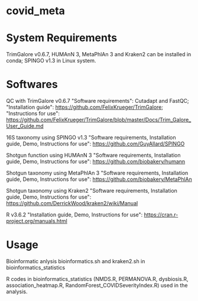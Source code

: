 # covid_meta

# System Requirements
TrimGalore v0.6.7, HUMAnN 3, MetaPhlAn 3 and Kraken2 can be installed in conda; SPINGO v1.3 in Linux system.

# Softwares
QC with TrimGalore v0.6.7 "Software requirements": Cutadapt and FastQC; "Installation guide": https://github.com/FelixKrueger/TrimGalore; "Instructions for use": https://github.com/FelixKrueger/TrimGalore/blob/master/Docs/Trim_Galore_User_Guide.md

16S taxonomy using SPINGO v1.3 "Software requirements, Installation guide, Demo, Instructions for use": https://github.com/GuyAllard/SPINGO 

Shotgun function using HUMAnN 3 "Software requirements, Installation guide, Demo, Instructions for use": https://github.com/biobakery/humann 

Shotgun taxonomy using MetaPhlAn 3 "Software requirements, Installation guide, Demo, Instructions for use": https://github.com/biobakery/MetaPhlAn 

Shotgun taxonomy using Kraken2 "Software requirements, Installation guide, Demo, Instructions for use": https://github.com/DerrickWood/kraken2/wiki/Manual

R v3.6.2 "Installation guide, Demo, Instructions for use": https://cran.r-project.org/manuals.html 


# Usage
Bioinformatic anlysis bioinformatics.sh and kraken2.sh in bioinformatics_statistics

R codes in bioinformatics_statistics (NMDS.R, PERMANOVA.R, dysbiosis.R, association_heatmap.R, RandomForest_COVIDSeverityIndex.R) used in the analysis. 

